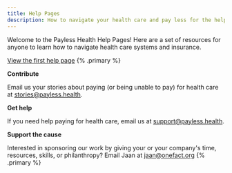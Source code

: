 ```yaml
---
title: Help Pages
description: How to navigate your health care and pay less for the help you need.
---
```


Welcome to the Payless Health Help Pages! Here are a set of resources for anyone to learn how to navigate health care systems and insurance.

[View the first help page](/finding-a-therapist) {% .primary %}

**Contribute**

Email us your stories about paying (or being unable to pay) for health care at [stories@payless.health](mailto:stories@payless.health). 

**Get help**

If you need help paying for health care, email us at [support@payless.health](mailto:support@payless.health).

**Support the cause**

Interested in sponsoring our work by giving your or your company's time, resources, skills, or philanthropy? Email Jaan at [jaan@onefact.org](mailto:jaan@onefact.org) {% .primary %}
